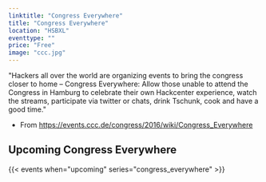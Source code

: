 ```yaml
---
linktitle: "Congress Everywhere"
title: "Congress Everywhere"
location: "HSBXL"
eventtype: ""
price: "Free"
image: "ccc.jpg"
---
```


"Hackers all over the world are organizing events to bring the congress closer to home – Congress Everywhere: Allow those unable to attend the Congress in Hamburg to celebrate their own Hackcenter experience, watch the streams, participate via twitter or chats, drink Tschunk, cook and have a good time."  
- From https://events.ccc.de/congress/2016/wiki/Congress_Everywhere

## Upcoming Congress Everywhere
{{< events when="upcoming" series="congress_everywhere" >}}
